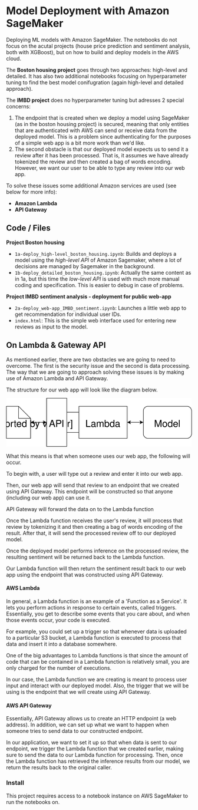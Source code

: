 # Model Deployment with Amazon SageMaker

Deploying ML models with Amazon SageMaker. The notebooks do not focus on the acutal projects (house price prediction and sentiment analysis, both with XGBoost), but on how to build and deploy models in the AWS cloud.

The **Boston housing project** goes through two approaches: high-level and detailed. It has also two additional notebooks focusing on hyperparameter tuning to find the best model conifugration (again high-level and detailed approach).

The **IMBD project** does no hyperparameter tuning but adresses 2 special concerns:
1. The endpoint that is created when we deploy a model using SageMaker (as in the boston housing project) is secured, meaning that only entities that are authenticated with AWS can send or receive data from the deployed model. This is a problem since authenticating for the purposes of a simple web app is a bit more work than we'd like.
2. The second obstacle is that our deployed model expects us to send it a review after it has been processed. That is, it assumes we have already tokenized the review and then created a bag of words encoding. However, we want our user to be able to type any review into our web app.

To solve these issues some additional Amazon services are used (see below for more info):
- **Amazon Lambda**
- **API Gateway**


## Code / Files

**Project Boston housing**
- `1a-deploy_high-level_boston_housing.ipynb`: Builds and deploys a model using the _high-level API_ of Amazon Sagemaker, where a lot of decisions are managed by Sagemaker in the background.
- `1b-deploy_detailed_boston_housing.ipynb`: Actually the same content as in 1a, but this time the _low-level API_ is used with much more manual coding and specification. This is easier to debug in case of problems.

**Project IMBD sentiment analysis - deployment for public web-app**
- `2a-deploy_web-app_IMBD_sentiment.ipynb`: Launches a little web app to get recommendation for individual user IDs. 
- `index.html`: This is the simple web interface used for entering new reviews as input to the model.


## On Lambda & Gateway API

As mentioned earlier, there are two obstacles we are going to need to overcome. The first is the security issue and the second is data processing. The way that we are going to approach solving these issues is by making use of Amazon Lambda and API Gateway.

The structure for our web app will look like the diagram below.

<img src="Web App Diagram.svg">

What this means is that when someone uses our web app, the following will occur.

To begin with, a user will type out a review and enter it into our web app.

Then, our web app will send that review to an endpoint that we created using API Gateway. This endpoint will be constructed so that anyone (including our web app) can use it.

API Gateway will forward the data on to the Lambda function

Once the Lambda function receives the user's review, it will process that review by tokenizing it and then creating a bag of words encoding of the result. After that, it will send the processed review off to our deployed model.

Once the deployed model performs inference on the processed review, the resulting sentiment will be returned back to the Lambda function.

Our Lambda function will then return the sentiment result back to our web app using the endpoint that was constructed using API Gateway.


#### AWS Lambda

In general, a Lambda function is an example of a 'Function as a Service'. It lets you perform actions in response to certain events, called triggers. Essentially, you get to describe some events that you care about, and when those events occur, your code is executed.

For example, you could set up a trigger so that whenever data is uploaded to a particular S3 bucket, a Lambda function is executed to process that data and insert it into a database somewhere.

One of the big advantages to Lambda functions is that since the amount of code that can be contained in a Lambda function is relatively small, you are only charged for the number of executions.

In our case, the Lambda function we are creating is meant to process user input and interact with our deployed model. Also, the trigger that we will be using is the endpoint that we will create using API Gateway.


#### AWS API Gateway

Essentially, API Gateway allows us to create an HTTP endpoint (a web address). In addition, we can set up what we want to happen when someone tries to send data to our constructed endpoint.

In our application, we want to set it up so that when data is sent to our endpoint, we trigger the Lambda function that we created earlier, making sure to send the data to our Lambda function for processing. Then, once the Lambda function has retrieved the inference results from our model, we return the results back to the original caller.


### Install

This project requires access to a notebook instance on AWS SageMaker to run the notebooks on.
